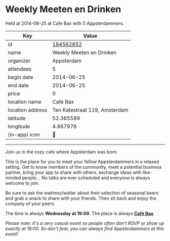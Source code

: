# Weekly Meeten en Drinken
Held at 2014-06-25 at Cafe Bax with 5 Appsterdammers.
        
|Key|Value
|---|---|
|id|[184562852](https://www.meetup.com/appsterdam/events/184562852/)|
|name|Weekly Meeten en Drinken|
|organizer|Appsterdam|
|attendees|5|
|begin date|2014-06-25|
|end date|2014-06-25|
|price|0|
|location name|Cafe Bax|
|location address|Ten Katestraat 119, Amsterdam|
|latitude|52.365589|
|longitude|4.867978|
|(in-app) icon|🍺|

---

Join us in the cozy cafe where Appsterdam was born.

This is the place for you to meet your fellow Appsterdammers in a relaxed setting. Get to know members of the community, meet a potential business partner, bring your app to share with others, exchange ideas with like-minded people... No talks are ever scheduled and everyone is always welcome to join.

Be sure to ask the waitress/waiter about their selection of seasonal beers and grab a snack to share with your friends. Then sit back and enjoy the company of your peers.

The time is always **Wednesday at 19:00**. The place is always **[Café Bax](http://www.cafebax.nl/)**.

*Please note: It's a very casual event so people often don't RSVP or show up exactly at 19:00. So don't fear, you can *always* find Appsterdammers at this event!*


